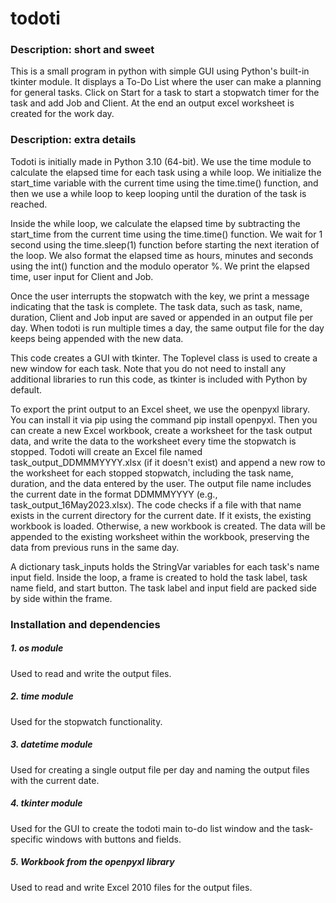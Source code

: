 # todoti
### Description: short and sweet
This is a small program in python with simple GUI using Python's built-in tkinter module. 
It displays a To-Do List where the user can make a planning for general tasks. 
Click on Start for a task to start a stopwatch timer for the task and add Job and Client. At the end an output excel worksheet is created for the work day.
### Description: extra details
Todoti is initially made in Python 3.10 (64-bit).
We use the time module to calculate the elapsed time for each task using a while loop.
We initialize the start_time variable with the current time using the time.time() function, and then we use a while loop to keep looping until the duration of the task is reached.

Inside the while loop, we calculate the elapsed time by subtracting the start_time from the current time using the time.time() function. 
We wait for 1 second using the time.sleep(1) function before starting the next iteration of the loop.
We also format the elapsed time as hours, minutes and seconds using the int() function and the modulo operator %. 
We print the elapsed time, user input for Client and Job.

Once the user interrupts the stopwatch with the <Return> key, we print a message indicating that the task is complete. 
The task data, such as task, name, duration, Client and Job input are saved or appended in an output file per day.
When todoti is run multiple times a day, the same output file for the day keeps being appended with the new data.

This code creates a GUI with tkinter. The Toplevel class is used to create a new window for each task. 
Note that you do not need to install any additional libraries to run this code, as tkinter is included with Python by default.
  
To export the print output to an Excel sheet, we use the openpyxl library. You can install it via pip using the command pip install openpyxl.
Then you can create a new Excel workbook, create a worksheet for the task output data, and write the data to the worksheet every time the stopwatch is stopped.
Todoti will create an Excel file named task_output_DDMMMYYYY.xlsx (if it doesn't exist) and append a new row to the worksheet for each stopped stopwatch, including the task name, duration, and the data entered by the user. The output file name includes the current date in the format DDMMMYYYY (e.g., task_output_16May2023.xlsx).
The code checks if a file with that name exists in the current directory for the current date. If it exists, the existing workbook is loaded. Otherwise, a new workbook is created. 
The data will be appended to the existing worksheet within the workbook, preserving the data from previous runs in the same day.

A dictionary task_inputs holds the StringVar variables for each task's name input field. 
Inside the loop, a frame is created to hold the task label, task name field, and start button. The task label and input field are packed side by side within the frame.
  
### Installation and dependencies
##### 1. os module
  Used to read and write the output files.
##### 2. time module
  Used for the stopwatch functionality.
##### 3. datetime module
  Used for creating a single output file per day and naming the output files with the current date.
##### 4. tkinter module
  Used for the GUI to create the todoti main to-do list window and the task-specific windows with buttons and fields.
##### 5. Workbook from the openpyxl library 
  Used to read and write Excel 2010 files for the output files.
  
